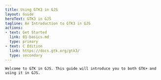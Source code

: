 ```yaml
---
title: Using GTK3 in GJS
layout: Guide
heroText: GTK3 in GJS
tagline: An Introduction to GTK3 in GJS
actions:
- text: Get Started
  link: 01-basics.md
  type: primary
- text: C Edition
  link: https://docs.gtk.org/gtk3/
  type: secondary
---
```


    Welcome to GTK in GJS. This guide will introduce you to both GTK+ and using it in GJS.
